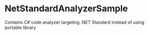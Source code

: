 # NetStandardAnalyzerSample
Contains C# code analyzer targeting .NET Standard instead of using portable library
